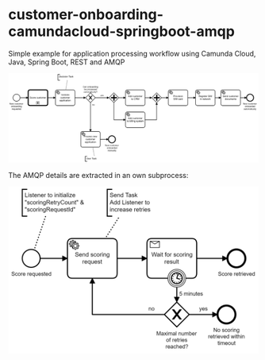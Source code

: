# customer-onboarding-camundacloud-springboot-amqp

Simple example for application processing workflow using Camunda Cloud, Java, Spring Boot, REST and AMQP

![Customer Onboarding](docs/customer-onboarding.png)

The AMQP details are extracted in an own subprocess:

![Scoring](docs/customer-scoring.png)

